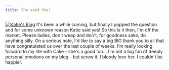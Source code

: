 ```yaml
---
title: She said Yes!
---
```

[![Katie's Ring](http://farm4.static.flickr.com/3166/3116966434_2c90a2210d.jpg)](http://www.flickr.com/photos/roobottom/3116966434/ "Katie's Ring by roobottom, on Flickr") It's been a while coming, but finally I popped the question and for some unknown reason Katie said yes! So this is it then, I'm off the market. Please ladies, don't weep and don't, for goodness sake, do anything silly. On a serious note, I'd like to say a big BIG thank you to all that have congratulated us over the last couple of weeks. I'm really looking forward to my life with Cake - she's a good 'un... I'm not a big fan of deeply personal emotions on my blog - but screw it, I bloody love her. I couldn't be happier.